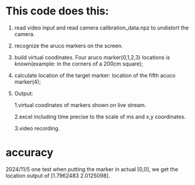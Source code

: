 # This code does this:
1. read video input and read camera calibration_data.npz to undistort the camera.
2. recognize the aruco markers on the screen.
3. build virtual coodinates. Four aruco marker(0,1,2,3) locations is known(example: in the corners of a 200cm square);
4. calculate location of the target marker: location of the fifth acuco marker(4); 
5. Output:
   
   1.virtual coodinates of markers shown on live stream.
   
   2.excel including time precise to the scale of ms and x,y coordinates.
   
   3.video recording.

# accuracy
2024/11/5 one test when putting the marker in actual [0,0], we get the location output of [1.7962483 2.0125098]. 
